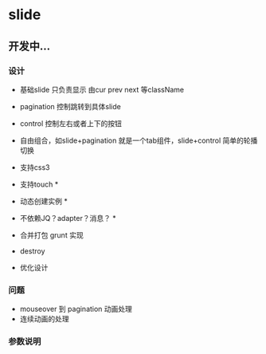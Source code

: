 slide
=====

## 开发中... ##


### 设计 ###
- 基础slide 只负责显示 由cur prev next 等className

- pagination 控制跳转到具体slide

- control 控制左右或者上下的按钮

- 自由组合，如slide+pagination 就是一个tab组件，slide+control 简单的轮播切换

- 支持css3

- 支持touch *

- 动态创建实例 *

- 不依赖JQ？adapter？消息？ *

- 合并打包 grunt 实现

- destroy

- 优化设计


### 问题 ###
 - mouseover 到 pagination 动画处理
 - 连续动画的处理

### 参数说明 ###